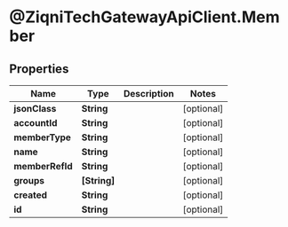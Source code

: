 # @ZiqniTechGatewayApiClient.Member

## Properties

Name | Type | Description | Notes
------------ | ------------- | ------------- | -------------
**jsonClass** | **String** |  | [optional] 
**accountId** | **String** |  | [optional] 
**memberType** | **String** |  | [optional] 
**name** | **String** |  | [optional] 
**memberRefId** | **String** |  | [optional] 
**groups** | **[String]** |  | [optional] 
**created** | **String** |  | [optional] 
**id** | **String** |  | [optional] 


